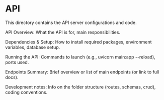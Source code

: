 # API

This directory contains the API server configurations and code.

API Overview: What the API is for, main responsibilities.

Dependencies & Setup: How to install required packages, environment variables, database setup.

Running the API: Commands to launch (e.g., uvicorn main:app --reload), ports used.

Endpoints Summary: Brief overview or list of main endpoints (or link to full docs).

Development notes: Info on the folder structure (routes, schemas, crud), coding conventions.
